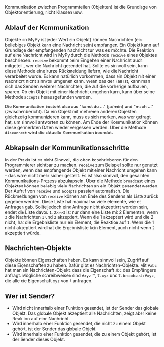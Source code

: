 Kommunikation zwischen Programmteilen (Objekten) ist die Grundlage von Objektorientierung, nicht Klassen usw.
## Ablauf der Kommunikation
Objekte (in MyPy ist jeder Wert ein Objekt) können Nachrichten (ein beliebiges Objekt kann eine Nachricht sein) empfangen. Ein Objekt
kann auf Grundlage der empfangenden Nachricht tun was es möchte. Die Reaktion auf eine Nachricht wird in MyPy 
durch die Methode `receive` eines Objektes beschrieben. `receive` bekommt beim Eingehen einer Nachricht auch mitgeteilt, wer die Nachricht
gesendet hat. Sollte es sinnvoll sein, kann diese Methode eine kurze Rückmeldung liefern, wie die Nachricht verarbeitet wurde.
Es kann natürlich vorkommen, dass ein Objekt mit einer Nachricht nicht sinnvoll
umgehen kann. Wenn das der Fall ist, kann man sich das Senden weiterer Nachrichten, die auf die vorherige aufbauen, sparen. Ob ein Objekt
mit einer Nachricht umgehen kann, kann über seine Methode `accepts` herausgefunden werden.

Die Kommunikation besteht also aus "kanst du ..." (ja/nein) und "mach ..." (zwischenbericht).
Da ein Objekt mit mehreren anderen Objekten gleichzetig kommunizieren kann, muss es sich merken, was wer gefragt hat, um sinnvoll antworten zu können. Am Ende der Kommunikation können diese germerkten Daten wieder vergessen werden. Über die Methode `disconnect` wird die aktuelle Kommunikation beendet.

## Abkapseln der Kommunikationsschritte
In der Praxis ist es nicht Sinnvoll, die oben beschriebenen für den Programmierer sichtbar zu machen. `receive` zum Beispiel sollte nur
genutzt werden, wenn das empfangende Objekt mit einer Nachricht umgehen kann - das wäre nicht mehr sicher gestellt.
Es ist also sinnvoll, den gesamten Kommunikations-Prozess abzukapseln. Über die Methode `broadcast` eines Objektes können beliebig viele Nachrichten an ein Objekt gesendet werden. Der Aufruf von `receive` und `accepts` passiert automatisch. Die
Rückmeldungen von `receive` können am Ende des Sendens als Liste zurück gegeben werden. Diese Liste hat maximal so viele elemente, wie es
Anfragen gab. Sollte jedoch eine Anfrage nicht akzeptiert worden sein, endet die Liste davor. `1,2>>>3` ist nur dann eine Liste mit 2
Elementen, wenn `3` die Nachrichten `1` und `2` akzeptiert. Wenn die 1 akzeptiert wird und die 2 nicht, hat die Ergebnisliste nur ein
Element, die Reaktion auf `1`. Wenn die 1 nicht akzeptiert wird hat die Ergebnisliste kein Element, auch nicht wenn `2` akzeptiert würde.

## Nachrichten-Objekte
Objekte können Eigenschaften haben. Es kann sinnvoll sein, Zugriff auf diese Eigenschaften zu haben. Dafür gibt es Nachrichten-Objekte.
Mit `#abc` hat man ein Nachrichten-Objekt, dass die Eigenschaft `abc` des Empfängers  anfragt. 
Mögliche schreibweisen sind `#xyz'7`, `7.xyz` und `7.broadcast:#xyz`, die alle die Eigenschaft `xyz` von `7` anfragen.

## Wer ist Sender?
* Wird nicht innerhalb einer Funktion gesendet, ist der Sender das globale Objekt. Das globale Objekt akzeptiert alle Nachrichten, zeigt
aber keine Reaktion auf eine Nachricht.
* Wird innerhalb einer Funktion gesendet, die nicht zu einem Objekt gehört, ist der Sender das globale Objekt.
* Wird innerhalb einer Funktion gesendet, die zu einem Objekt gehört, ist der Sender dieses Objekt.
